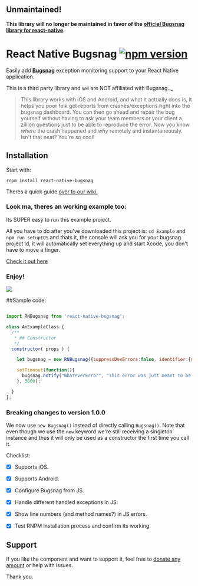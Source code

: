 ## Unmaintained!
**This library will no longer be maintained in favor of the [official Bugsnag library for react-native](https://github.com/bugsnag/bugsnag-react-native).**

# React Native Bugsnag [![npm version](https://badge.fury.io/js/react-native-bugsnag.svg)](https://badge.fury.io/js/react-native-bugsnag)

Easily add **[Bugsnag](https://bugsnag.com/)** exception monitoring support to your React Native application.


This is a third party library and we are NOT affiliated with Bugsnag.._

>This library works with iOS and Android, and what it actually does is, it helps you poor folk get reports from crashes/exceptions right into the bugsnag dashboard. You can then go ahead and repair the bug yourself without having to ask your team members or your client a zillion questions just to be able to reproduce the error. Now you know *where* the crash happened and *why* remotely and instantaneously. Isn't that neat? You're so cool!

## Installation 


Start with:

 `rnpm install react-native-bugsnag`

Theres a quick guide [over to our wiki.](https://github.com/SudoPlz/react-native-bugsnag/wiki)

### Look ma, theres an working example too:

Its SUPER easy to run this example project.

All you have to do after you've downloaded this project is:
`cd Example`
and `npm run setupIOS`
and thats it, the console will ask you for your bugsnag project id, it will automatically set everything up and start Xcode, you don't have to move a finger.

[Check it out here](https://github.com/SudoPlz/react-native-bugsnag/tree/master/Example)


### Enjoy!

![](https://media.giphy.com/media/10Y2YMUNmQa9a0/giphy.gif)



##Sample code:
```js

import RNBugsnag from 'react-native-bugsnag';

class AnExampleClass {
  /**
   * ## Constructor
   */
  constructor( props ) {

    let bugsnag = new RNBugsnag({suppressDevErrors:false, identifier:{userId: "aUserId", userEmail:"anEmail@domain.com", userFullname:"aFullName"}});

    setTimeout(function(){
      bugsnag.notify("WhateverError", "This error was just meant to be.", "error"); 
    }, 3000);

  }
};

```


### Breaking changes to version 1.0.0

We now use `new Bugsnag()` instead of directly calling `Bugsnag()`.
Note that even though we use the `new` keyword we're still receiving a singleton instance and thus it will only be used as a constructor the first time you call it.


Checklist:
- [x] Supports iOS.
- [x] Supports Android.
- [x] Configure Bugsnag from JS.
- [x] Handle different handled exceptions in JS.
- [x] Show line numbers (and method names?) in JS errors.
- [x] Test RNPM installation process and confirm its working.



[android-installation]: http://docs.bugsnag.com/platforms/android/#installation
[ios-installation]:     http://docs.bugsnag.com/platforms/ios-objc/#installation

## Support
If you like the component and want to support it, feel free to [donate any amount](https://www.paypal.com/cgi-bin/webscr?cmd=_donations&business=3BXVM5VMADR3C&lc=GR&item_name=react%2dnative%2dbugsnag&item_number=rnbugsnag&currency_code=EUR&bn=PP%2dDonationsBF%3abtn_donate_SM%2egif%3aNonHosted) or help with issues.

Thank you. 
